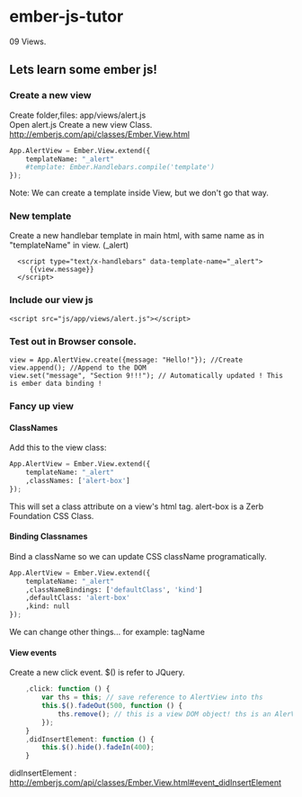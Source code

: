 ember-js-tutor
==============
09 Views.

Lets learn some ember js!
-------------------------

### Create a new view

Create folder,files: app/views/alert.js  
Open alert.js 
Create a new view Class. http://emberjs.com/api/classes/Ember.View.html
```python
App.AlertView = Ember.View.extend({
    templateName: "_alert"
    #template: Ember.Handlebars.compile('template')
});
```
Note: We can create a template inside View, but we don't go that way.

### New template
Create a new handlebar template in main html, with same name as in "templateName" in view. (\_alert)
```
  <script type="text/x-handlebars" data-template-name="_alert">
     {{view.message}}
  </script>
```

### Include our view js
```
<script src="js/app/views/alert.js"></script>
```

### Test out in Browser console.
```
view = App.AlertView.create({message: "Hello!"}); //Create
view.append(); //Append to the DOM
view.set("message", "Section 9!!!"); // Automatically updated ! This is ember data binding !
```

### Fancy up view

#### ClassNames
Add this to the view class:
```python
App.AlertView = Ember.View.extend({
    templateName: "_alert"
    ,classNames: ['alert-box']
});
```
This will set a class attribute on a view's html tag. 
alert-box is a Zerb Foundation CSS Class.

#### Binding Classnames
Bind a className so we can update CSS className programatically.
```python
App.AlertView = Ember.View.extend({
    templateName: "_alert"
    ,classNameBindings: ['defaultClass', 'kind']
    ,defaultClass: 'alert-box'
    ,kind: null
});
```
We can change other things...  for example: tagName

#### View events
Create a new click event. 
$() is refer to JQuery. 
```javascript
    ,click: function () {
        var ths = this; // save reference to AlertView into ths
        this.$().fadeOut(500, function () {
            ths.remove(); // this is a view DOM object! ths is an AlerView instance! 
        });
    }
    ,didInsertElement: function () {
        this.$().hide().fadeIn(400);
    }
```
didInsertElement : http://emberjs.com/api/classes/Ember.View.html#event_didInsertElement
